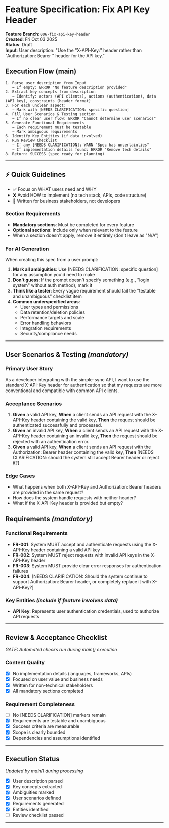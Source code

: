 # Feature Specification: Fix API Key Header

**Feature Branch**: `006-fix-api-key-header`  
**Created**: Fri Oct 03 2025  
**Status**: Draft  
**Input**: User description: "Use the "X-API-Key:" header rather than "Authorization: Bearer " header for the API key."

## Execution Flow (main)
```
1. Parse user description from Input
   → If empty: ERROR "No feature description provided"
2. Extract key concepts from description
   → Identify: actors (API clients), actions (authentication), data (API key), constraints (header format)
3. For each unclear aspect:
   → Mark with [NEEDS CLARIFICATION: specific question]
4. Fill User Scenarios & Testing section
   → If no clear user flow: ERROR "Cannot determine user scenarios"
5. Generate Functional Requirements
   → Each requirement must be testable
   → Mark ambiguous requirements
6. Identify Key Entities (if data involved)
7. Run Review Checklist
   → If any [NEEDS CLARIFICATION]: WARN "Spec has uncertainties"
   → If implementation details found: ERROR "Remove tech details"
8. Return: SUCCESS (spec ready for planning)
```

---

## ⚡ Quick Guidelines
- ✅ Focus on WHAT users need and WHY
- ❌ Avoid HOW to implement (no tech stack, APIs, code structure)
- 👥 Written for business stakeholders, not developers

### Section Requirements
- **Mandatory sections**: Must be completed for every feature
- **Optional sections**: Include only when relevant to the feature
- When a section doesn't apply, remove it entirely (don't leave as "N/A")

### For AI Generation
When creating this spec from a user prompt:
1. **Mark all ambiguities**: Use [NEEDS CLARIFICATION: specific question] for any assumption you'd need to make
2. **Don't guess**: If the prompt doesn't specify something (e.g., "login system" without auth method), mark it
3. **Think like a tester**: Every vague requirement should fail the "testable and unambiguous" checklist item
4. **Common underspecified areas**:
   - User types and permissions
   - Data retention/deletion policies  
   - Performance targets and scale
   - Error handling behaviors
   - Integration requirements
   - Security/compliance needs

---

## User Scenarios & Testing *(mandatory)*

### Primary User Story
As a developer integrating with the simple-sync API, I want to use the standard X-API-Key header for authentication so that my requests are more conventional and compatible with common API clients.

### Acceptance Scenarios
1. **Given** a valid API key, **When** a client sends an API request with the X-API-Key header containing the valid key, **Then** the request should be authenticated successfully and processed.
2. **Given** an invalid API key, **When** a client sends an API request with the X-API-Key header containing an invalid key, **Then** the request should be rejected with an authentication error.
3. **Given** a valid API key, **When** a client sends an API request with the Authorization: Bearer header containing the valid key, **Then** [NEEDS CLARIFICATION: should the system still accept Bearer header or reject it?]

### Edge Cases
- What happens when both X-API-Key and Authorization: Bearer headers are provided in the same request?
- How does the system handle requests with neither header?
- What if the X-API-Key header is provided but empty?

## Requirements *(mandatory)*

### Functional Requirements
- **FR-001**: System MUST accept and authenticate requests using the X-API-Key header containing a valid API key
- **FR-002**: System MUST reject requests with invalid API keys in the X-API-Key header
- **FR-003**: System MUST provide clear error responses for authentication failures
- **FR-004**: [NEEDS CLARIFICATION: Should the system continue to support Authorization: Bearer header, or completely replace it with X-API-Key?]

### Key Entities *(include if feature involves data)*
- **API Key**: Represents user authentication credentials, used to authorize API requests

---

## Review & Acceptance Checklist
*GATE: Automated checks run during main() execution*

### Content Quality
- [x] No implementation details (languages, frameworks, APIs)
- [x] Focused on user value and business needs
- [x] Written for non-technical stakeholders
- [x] All mandatory sections completed

### Requirement Completeness
- [ ] No [NEEDS CLARIFICATION] markers remain
- [x] Requirements are testable and unambiguous  
- [x] Success criteria are measurable
- [x] Scope is clearly bounded
- [x] Dependencies and assumptions identified

---

## Execution Status
*Updated by main() during processing*

- [x] User description parsed
- [x] Key concepts extracted
- [x] Ambiguities marked
- [x] User scenarios defined
- [x] Requirements generated
- [x] Entities identified
- [ ] Review checklist passed

---
